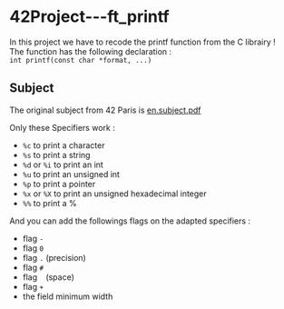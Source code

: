 # 42Project---ft_printf

In this project we have to recode the printf function from the C librairy !  
The function has the following declaration :  
```int printf(const char *format, ...)```  

## Subject

The original subject from 42 Paris is [en.subject.pdf](https://github.com/anonylouis/42Project---ft_printf/blob/main/en.subject.pdf)

Only these Specifiers work :
- `%c` to print a character  
- `%s` to print a string  
- `%d` or `%i` to print an int  
- `%u` to print an unsigned int  
- `%p` to print a pointer  
- `%x` or `%X` to print an unsigned hexadecimal integer  
- `%%` to print a %  

And you can add the followings flags on the adapted specifiers :
- flag `-`  
- flag `0`  
- flag `.` (precision)
- flag `#`
- flag ` ` (space)
- flag `+`
- the field minimum width

